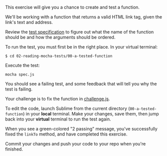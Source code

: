 This exercise will give you a chance to create and test a function.

We'll be working with a function that returns a valid HTML link tag, given the link's text and address.

Review the [test specification](https://github.com/Bloc/frontend-javascript-exercises/blob/master/02-reading-mocha-tests/00-a-tested-function/spec.js) to figure out what the name of the function should be and how the arguments should be ordered.

To run the test, you must first be in the right place. In your virtual terminal:

```bash(Vagrant)
$ cd 02-reading-mocha-tests/00-a-tested-function
```

Execute the test:

```bash(Vagrant)
mocha spec.js
``` 

You should see a failing test, and some feedback that will tell you why the test is failing.

Your challenge is to fix the function in [challenge.js](https://github.com/Bloc/frontend-javascript-exercises/blob/master/02-reading-mocha-tests/00-a-tested-function/challenge.js).

To edit the code, launch Sublime from the current directory (`00-a-tested-function`) in your **local** terminal. Make your changes, save them, then jump back into your **virtual** terminal to run the test again.

When you see a green-colored "2 passing" message, you've successfully fixed the `linkTo` method, and have completed this exercise.

Commit your changes and push your code to your repo when you're finished.
